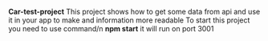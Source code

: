 **Car-test-project**
This project shows how to get some data from api and use it in your app
to make and information more readable
To start this project you need to use command/n
**npm start** it will run on port 3001
